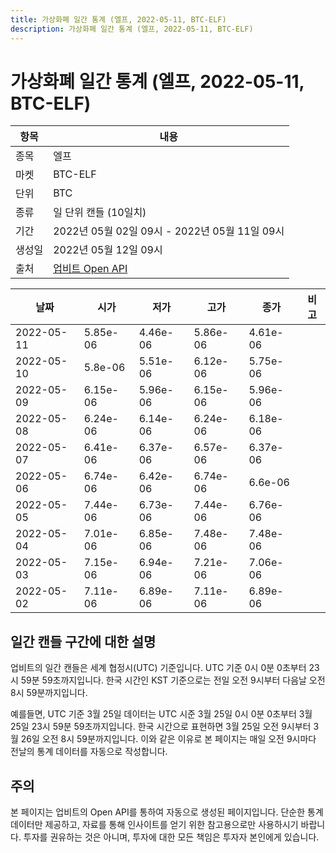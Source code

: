 ```yaml
---
title: 가상화폐 일간 통계 (엘프, 2022-05-11, BTC-ELF)
description: 가상화폐 일간 통계 (엘프, 2022-05-11, BTC-ELF)
---
```



가상화폐 일간 통계 (엘프, 2022-05-11, BTC-ELF)
===

|항목|내용|
|--|--|
|종목|엘프|
|마켓|BTC-ELF|
|단위|BTC|
|종류|일 단위 캔들 (10일치)|
|기간|2022년 05월 02일 09시 - 2022년 05월 11일 09시|
|생성일|2022년 05월 12일 09시|
|출처|[업비트 Open API](https://docs.upbit.com)|


|날짜|시가|저가|고가|종가|비고|
|--|--|--|--|--|--|
|2022-05-11|5.85e-06|4.46e-06|5.86e-06|4.61e-06|    |
|2022-05-10|5.8e-06|5.51e-06|6.12e-06|5.75e-06|    |
|2022-05-09|6.15e-06|5.96e-06|6.15e-06|5.96e-06|    |
|2022-05-08|6.24e-06|6.14e-06|6.24e-06|6.18e-06|    |
|2022-05-07|6.41e-06|6.37e-06|6.57e-06|6.37e-06|    |
|2022-05-06|6.74e-06|6.42e-06|6.74e-06|6.6e-06|    |
|2022-05-05|7.44e-06|6.73e-06|7.44e-06|6.76e-06|    |
|2022-05-04|7.01e-06|6.85e-06|7.48e-06|7.48e-06|    |
|2022-05-03|7.15e-06|6.94e-06|7.21e-06|7.06e-06|    |
|2022-05-02|7.11e-06|6.89e-06|7.11e-06|6.89e-06|    |


일간 캔들 구간에 대한 설명
---


업비트의 일간 캔들은 세계 협정시(UTC) 기준입니다. 
UTC 기준 0시 0분 0초부터 23시 59분 59초까지입니다. 
한국 시간인 KST 기준으로는 전일 오전 9시부터 다음날 오전 8시 59분까지입니다. 


예를들면, UTC 기준 3월 25일 데이터는 UTC 시준 3월 25일 0시 0분 0초부터 3월 25일 23시 59분 59초까지입니다. 
한국 시간으로 표현하면 3월 25일 오전 9시부터 3월 26일 오전 8시 59분까지입니다. 
이와 같은 이유로 본 페이지는 매일 오전 9시마다 전날의 통계 데이터를 자동으로 작성합니다. 


주의
---


본 페이지는 업비트의 Open API를 통하여 자동으로 생성된 페이지입니다. 
단순한 통계 데이터만 제공하고, 자료를 통해 인사이트를 얻기 위한 참고용으로만 사용하시기 바랍니다. 
투자를 권유하는 것은 아니며, 투자에 대한 모든 책임은 투자자 본인에게 있습니다. 
